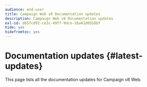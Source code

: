 ```yaml
---
audience: end-user
title: Campaign Web v8 Documentation updates
description: Campaign Web v8 Documentation updates
exl-id: d65fcd92-ce3c-49ff-9dce-16a41d0558bf
hide: yes
hidefromtoc: yes
---
```

# Documentation updates {#latest-updates}

This page lists all the documentation updates for Campaign v8 Web.
